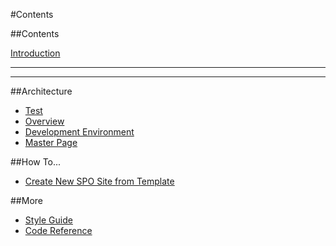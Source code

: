 #Contents

##Contents

[Introduction](/)

---
---

##Architecture

* [Test](architecture/test.html)
* [Overview](architecture/overview.md)
* [Development Environment](architecture/dev-environment.md)
* [Master Page](architecture/master-page.md)

##How To...

* [Create New SPO Site from Template](how-to/new-site-from-template.md)

##More

* [Style Guide](style.md)
* [Code Reference](code.md)
